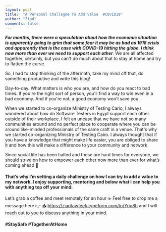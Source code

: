 ```yaml
---
layout: post
title:  "A Personal Challegne To Add Value  #COVID19"
author: "Ziad"
comments: false
---
```


***For months, there were a speculation about how the economic situation is apparently going to grim that some fear it may be as bad as 1918 crisis and apparently that is the case with COVID-19 hitting the globe. I think now more than ever we need to support each other***. We are all affected together, certainly, but you can't do much about that to stay at home and try to flatten the curve.

So, I had to stop thinking of the aftermath, take my mind off that, do something productive and write this blog!

Day-to-day. What matters is who you are, and how do you react to bad times. If you're the right sort of person, you'll find a way to win even in a bad economy. And if you're not, a good economy won't save you.

When we started to co-organize Ministry of Testing Cario, I always wondered about how do Software Testers in Egypt support each other outside of their workplace, I felt an unease that we have not so many communities around and no perfect place to cooperate where you can be around like-minded professionals of the same craft in a venue. That's why we started co-organizing Ministry of Testing Cairo. I always thought that if you have a knowledge that might make life easier, you are obliged to share it and how this will make a difference to your community and network.

Since social life has been halted and these are hard times for everyone, we should strive on how to empower each other now more than ever for what’s coming ahead :muscle:

#### That’s why I’m setting a daily challenge on how I can try to add a value to my network. I enjoy supporting, mentoring and below what I can help you with anything top off your mind.

Let’s grab a coffee and meet remotely for an hour :coffee: Feel free to drop me a message here :point_right: :inbox_tray: https://ziadtawfeek.typeform.com/to/Yriu8h and I will reach out to you to discuss anything in your mind.

#### #StaySafe #TogetherAtHome
